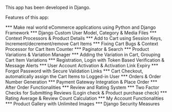 This app has been developed in Django.



Features of this app:

*** Make real world eCommerce applications using Python and Django Framework
*** Django Custom User Model, Category & Media Files
*** Context Processors & Product Details
*** Add to Cart using Session Keys, Increment/decrement/remove Cart Items
*** Fixing Cart Bugs & Context Processor for Cart Item Counter
*** Paginator & Search
*** Product Variations & Variation Manager
*** Adding the Variation in Cart, Grouping Cart Item Variations
*** Registration, Login with Token Based Verification & Message Alerts
*** User Account Activation & Activation Link Expiry
*** Forgot Password with Secure Validation Links
*** Cart Checkout, automatically assign the Cart Items to Logged-in User
*** Orders & Order Number Generation
*** Payment Gateway Integration & Place Order
*** After Order Functionalities
*** Review and Rating System
*** Two Factor Checks for Submitting Reviews (Login check & Product purchase check)
*** Rating Average & Review Count Calculation
*** My Account Functionalities
*** Product Gallery with Unlimited Images
*** Django Security Measures